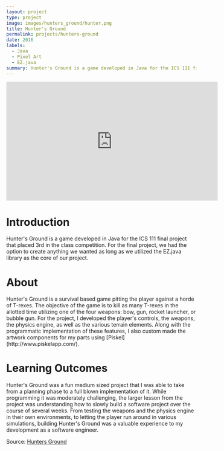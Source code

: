 ```yaml
---
layout: project
type: project
image: images/hunters_ground/hunter.png
title: Hunter's Ground
permalink: projects/hunters-ground
date: 2016
labels:
  - Java
  - Pixel Art
  - EZ.java
summary: Hunter's Ground is a game developed in Java for the ICS 111 final project.
---
```


<iframe width="560" height="315" src="https://www.youtube.com/embed/Q2FQRYnHP0U" frameborder="0" allowfullscreen=""></iframe>

<h1> Introduction </h1>
Hunter's Ground is a game developed in Java for the ICS 111 final project that placed 3rd in the class competition. For the final project, we had the option to create anything we wanted as long as we utilized the EZ.java library as the core of our project.

<h1> About </h1>
Hunter's Ground is a survival based game pitting the player against a horde of T-rexes. The objective of the game is to kill as many T-rexes in the allotted time utilizing one of the four weapons: bow, gun, rocket launcher, or bubble gun. For the project, I developed the player's controls, the weapons, the physics engine, as well as the various terrain elements. Along with the programmatic implementation of these features, I also custom made the artwork components for my parts using [Piskel](http://www.piskelapp.com/).

<h1> Learning Outcomes </h1>
Hunter's Ground was a fun medium sized project that I was able to take from a planning phase to a full blown implementation of it. While programming it was moderately challenging, the larger lesson from the project was understanding how to slowly build a software project over the course of several weeks. From testing the weapons and the physics engine in their own environments, to letting the player run around in various simulations, building Hunter's Ground was a valuable experience to my development as a software engineer.

Source: <a href="https://github.com/seanytak/hunters-ground"><i class="large github icon"></i>Hunters Ground</a>
